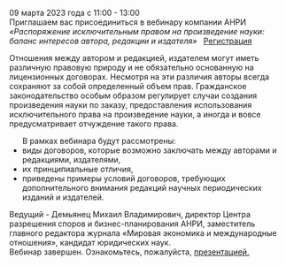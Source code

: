 <p>
09 марта 2023 года с 11:00 - 13:00
<br>
Приглашаем вас присоединиться в вебинару компании АНРИ
<br>
<i>«Распоряжение исключительным правом на произведение науки: баланс интересов автора, редакции и издателя»</i> &nbsp;
<a href="https://events.webinar.ru/60588279/729525345"> Регистрация </a>
</p>

<p>
Отношения между автором и редакцией, издателем могут иметь различную правовую природу и не обязательно основанную на лицензионных договорах.
Несмотря на эти различия авторы всегда сохраняют за собой определенный объем прав.
Гражданское законодательство особым образом регулирует случаи создания произведения науки по заказу, предоставления использования исключительного права на произведение науки, а иногда и вовсе предусматривает отчуждение такого права.
</p>

<ul>
В рамках вебинара будут рассмотрены:
<li> виды договоров, которые возможно заключать между авторами и редакциями, издателями,
<li> их принципиальные отличия,
<li> приведены примеры условий договоров, требующих дополнительного внимания редакций научных периодических изданий и издателей.
</ul>
Ведущий - Демьянец Михаил Владимирович, директор Центра разрешения споров и бизнес-планирования АНРИ, заместитель главного редактора журнала «Мировая экономика и международные отношения», кандидат юридических наук.
<br>
Вебинар завершен. Ознакомьтесь, пожалуйста, <a href="http://chglib.icp.ac.ru/more/vebinar_Rasporjazhenie _IP_2023.03.09.pdf"> презентацией. </a>
